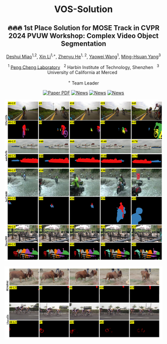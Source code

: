 <div align="center">
<h1>VOS-Solution</h1>
  
## 🔥🔥🔥 1st Place Solution for MOSE Track in CVPR 2024 PVUW Workshop: Complex Video Object Segmentation

[Deshui Miao](https://yahooo-m.github.io)<sup>1,2</sup>, [Xin Li](https://sites.google.com/view/xinli-homepage)<sup>1,+</sup>, [Zhenyu He](https://scholar.google.com/citations?hl=zh-CN&user=cv8_7usAAAAJ)<sup>1, 2</sup>, [Yaowei Wang](https://scholar.google.com/citations?hl=zh-CN&user=o_DllmIAAAAJ)<sup>1</sup>, [Ming-Hsuan Yang](https://scholar.google.com/citations?hl=zh-CN&user=p9-ohHsAAAAJ)<sup>3</sup>

<sup>1</sup> [Peng Cheng Laboratory](https://https://www.pcl.ac.cn/) &nbsp; <sup>2</sup> Harbin Institute of Technology, Shenzhen &nbsp; <sup>3</sup> University of California at Merced &nbsp;

<sup>+</sup> Team Leader

<a href="https://arxiv.org/pdf/2406.04600"><img src='https://img.shields.io/badge/arXiv-1st place of MOSE Track-red' alt='Paper PDF'></a>
<a href="https://mp.weixin.qq.com/s/esJ-JPgAGzH_JcmTmnTRSA"><img src='https://img.shields.io/badge/公众号-我爱计算机视觉-blue' alt='News'></a>
<a href="https://mp.weixin.qq.com/s/5syjENuKspqaUoWG861EhA"><img src='https://img.shields.io/badge/公众号-3D视觉工坊-green' alt='News'></a>
<a href="https://www.youtube.com/watch?v=7uE-KMpY4C4&t=4s&pp=ygUEcHZ1dw%3D%3D"><img src='https://img.shields.io/badge/YouTube-Video-red' alt='News'></a>

![Demo](demo/MOSE-test/complex_case.jpg)

![Demo](demo/MOSE-test/small_case.jpg)

